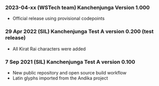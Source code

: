 
### 2023-04-xx (WSTech team) Kanchenjunga Version 1.000 
- Official release using provisional codepoints

### 29 Apr 2022 (SIL) Kanchenjunga Test A version 0.200 (test release)
- All Kirat Rai characters were added

### 7 Sep 2021 (SIL) Kanchenjunga Test A version 0.100
- New public repository and open source build workflow
- Latin glyphs imported from the Andika project

